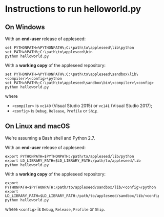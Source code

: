 Instructions to run helloworld.py
=================================

On Windows
----------

With an **end-user** release of appleseed:

    set PYTHONPATH=%PYTHONPATH%;C:\path\to\appleseed\lib\python
    set PATH=%PATH%;C:\path\to\appleseed\bin
    python helloworld.py

With a **working copy** of the appleseed repository:

    set PYTHONPATH=%PYTHONPATH%;C:\path\to\appleseed\sandbox\lib\<compiler>\<config>\python
    set PATH=%PATH%;C:\path\to\appleseed\sandbox\bin\<compiler>\<config>
    python helloworld.py

where

- `<compiler>` is `vc140` (Visual Studio 2015) or `vc141` (Visual Studio 2017);
- `<config>` is `Debug`, `Release`, `Profile` or `Ship`.

On Linux and macOS
------------------

We're assuming a Bash shell and Python 2.7.

With an **end-user** release of appleseed:

    export PYTHONPATH=$PYTHONPATH:/path/to/appleseed/lib/python
    export LD_LIBRARY_PATH=$LD_LIBRARY_PATH:/path/to/appleseed/lib
    python helloworld.py

With a **working copy** of the appleseed repository:

    export PYTHONPATH=$PYTHONPATH:/path/to/appleseed/sandbox/lib/<config>/python
    export LD_LIBRARY_PATH=$LD_LIBRARY_PATH:/path/to/appleseed/sandbox/lib/<config>
    python helloworld.py

where `<config>` is `Debug`, `Release`, `Profile` or `Ship`.
